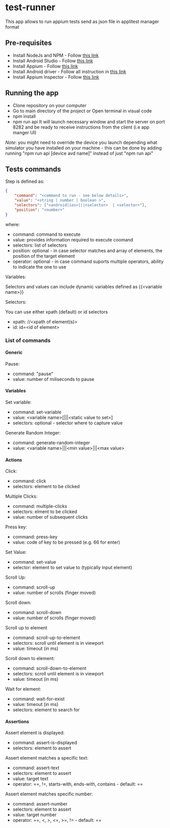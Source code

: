 # test-runner

This app allows to run appium tests send as json file in applitest manager format

## Pre-requisites

-   Install NodeJs and NPM - Follow [this link](https://nodejs.org/en)
-   Install Android Studio - Follow [this link](https://developer.android.com/studio)
-   Install Appium - Follow [this link](https://appium.io/docs/en/2.0/quickstart/install/)
-   Install Android driver - Follow all instruction in [this link](https://appium.io/docs/en/2.0/quickstart/uiauto2-driver/)
-   Install Appium Inspector - Follow [this link](https://github.com/appium/appium-inspector/releases)

## Running the app

-   Clone repository on your computer
-   Go to main directory of the project or Open terminal in visual code
-   npm install
-   npm run api
    It will launch necessary window and start the server on port 8282 and be ready to receive instructions from the client (i.e app manger UI)

_Note_: you might need to override the device you launch depending what simulator you have installed on your machine - this can be done by adding running "npm run api [device avd name]" instead of just "npm run api"

## Tests commands

Step is defined as:

```json
{
    "command": "<command to run - see below details>",
    "value": "<string | number | boolean >",
    "selectors": ["<android|ios>|||<selector>  | <selector>"],
    "position": "<number>"
}
```

where:

-   command: command to execute
-   value: provides information required to execute coomand
-   selectors: list of selectors
-   position: optional - in case selector matches and array of elements, the position of the target element
-   operator: optional - in case command suports multiple operators, ability to indicate the one to use

Variables:

Selectors and values can include dynamic variables defined as {{\<variable name\>}}

Selectors:

You can use either xpath (default) or id selectors

-   xpath: //\<xpath of element(s)\>
-   id: id=\<id of element\>

### List of commands

#### Generic

Pause:

-   command: "pause"
-   value: number of miliseconds to pause

#### Variables

Set variable:

-   command: set-variable
-   value: \<variable name\>[|||\<static value to set\>]
-   selectors: optional - selector where to capture value

Generate Random Integer:

-   command: generate-random-integer
-   value: \<variable name\>|||\<min value\>|||\<max value\>

#### Actions

Click:

-   command: click
-   selectors: element to be clicked

Multiple Clicks:

-   command: multiple-clicks
-   selectors: elment to be clicked
-   value: number of subsequent clicks

Press key:

-   command: press-key
-   value: code of key to be pressed (e.g. 66 for enter)

Set Value:

-   command: set-value
-   selector: element to set value to (typically input element)

Scroll Up:

-   command: scroll-up
-   value: number of scrolls (finger moved)

Scroll down:

-   command: scroll-down
-   value: number of scrolls (finger moved)

Scroll up to element

-   command: scroll-up-to-element
-   selectors: scroll until element is in viewport
-   value: timeout (in ms)

Scroll down to element:

-   command: scroll-down-to-element
-   selectors: scroll until element is in viewport
-   value: timeout (in ms)

Wait for element:

-   command: wait-for-exist
-   value: timeout (in ms)
-   selectors: element to search for

#### Assertions

Assert element is displayed:

-   command: assert-is-displayed
-   selectors: element to assert

Assert element matches a specific text:

-   command: assert-text
-   selectors: element to assert
-   value: target text
-   operator: ==, !=, starts-with, ends-with, contains - default: ==

Assert element matches specific number:

-   command: assert-number
-   selectors: element to assert
-   value: target number
-   operator: ==, <, >, <=, >=, != - default: ==
